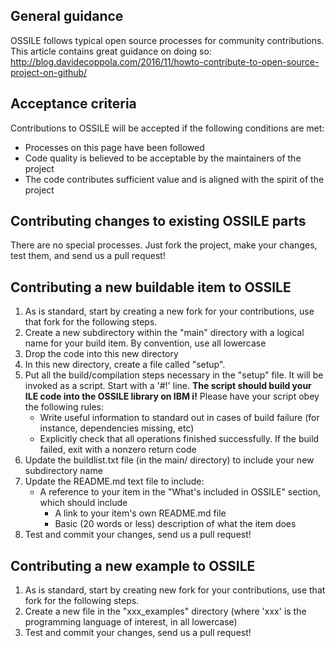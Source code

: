 
## General guidance
OSSILE follows typical open source processes for community contributions. This article contains great guidance on doing so:
http://blog.davidecoppola.com/2016/11/howto-contribute-to-open-source-project-on-github/

## Acceptance criteria
Contributions to OSSILE will be accepted if the following conditions are met:
 * Processes on this page have been followed
 * Code quality is believed to be acceptable by the maintainers of the project
 * The code contributes sufficient value and is aligned with the spirit of the project

## Contributing changes to existing OSSILE parts
There are no special processes. Just fork the project, make your changes, test them, and send us a pull request!


## Contributing a new buildable item to OSSILE
1. As is standard, start by creating a new fork for your contributions, use that fork for the following steps. 
2. Create a new subdirectory within the "main" directory with a logical name for your build item. By convention, use all lowercase
3. Drop the code into this new directory
4. In this new directory, create a file called "setup". 
5. Put all the build/compilation steps necessary in the "setup" file. It will be invoked as a script. Start with a '#!' line. **The script should build your ILE code into the OSSILE library on IBM i!**
  Please have your script obey the following rules:
    * Write useful information to standard out in cases of build failure (for instance, dependencies missing, etc)
    * Explicitly check that all operations finished successfully. If the build failed, exit with a nonzero return code
6. Update the buildlist.txt file (in the main/ directory) to include your new subdirectory name
7. Update the README.md text file to include:
    * A reference to your item in the "What's included in OSSILE" section, which should include 
        * A link to your item's own README.md file
        * Basic (20 words or less) description of what the item does
8. Test and commit your changes, send us a pull request!


## Contributing a new example to OSSILE
1. As is standard, start by creating new fork for your contributions, use that fork for the following steps. 
2. Create a new file in the "xxx_examples" directory (where 'xxx' is the programming language of interest, in all lowercase)
3. Test and commit your changes, send us a pull request!
